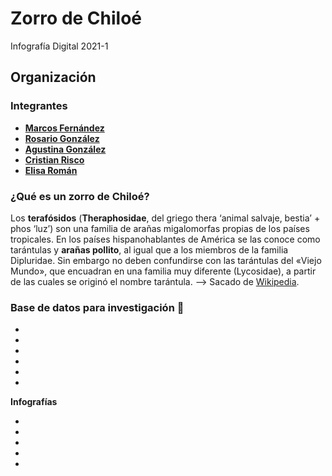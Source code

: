 # Zorro de Chiloé
Infografía Digital 2021-1 


## Organización

### Integrantes 

* [**Marcos Fernández**](https://github.com/marcosfernandezr)
* [**Rosario González**](https://github.com/rosariogonzalez )
* [**Agustina González**](https://github.com/agugopa)
* [**Cristian Risco**](https://github.com/cristianrisco)
* [**Elisa Román**](https://github.com/elisaromanf )

### ¿Qué es un zorro de Chiloé?


Los **terafósidos** (**Theraphosidae**, del griego thera ‘animal salvaje, bestia’ + phos ‘luz’) son una familia de arañas migalomorfas propias de los países tropicales. En los países hispanohablantes de América se las conoce como tarántulas y **arañas pollito**, al igual que a los miembros de la familia Dipluridae. Sin embargo no deben confundirse con las tarántulas del «Viejo Mundo», que encuadran en una familia muy diferente (Lycosidae), a partir de las cuales se originó el nombre tarántula. --> Sacado de [Wikipedia](https://es.wikipedia.org/wiki/Theraphosidae).


### Base de datos para investigación 📖

*
*
*
*
*
*

**Infografías**

*
*
*
*
*

